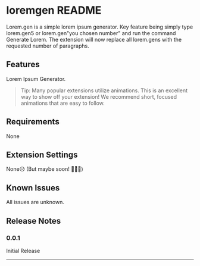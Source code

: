 # loremgen README

Lorem.gen is a simple lorem ipsum generator. Key feature being simply type lorem.gen5 or lorem.gen"you chosen number" and run the command Generate Lorem. The extension will now replace all lorem.gens with the requested number of paragraphs. 

## Features

Lorem Ipsum Generator.


> Tip: Many popular extensions utilize animations. This is an excellent way to show off your extension! We recommend short, focused animations that are easy to follow.

## Requirements

None

## Extension Settings

None😥 (But maybe soon! 🤗😄🎉)

## Known Issues

All issues are unknown.

## Release Notes

### 0.0.1

Initial Release



-----------------------------------------------------------------------------------------------------------